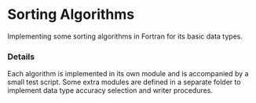# Sorting Algorithms 
Implementing some sorting algorithms in Fortran for its basic data types.

### Details
Each algorithm is implemented in its own module and is accompanied by a small test script.
Some extra modules are defined in a separate folder to implement data type accuracy selection and writer procedures.

